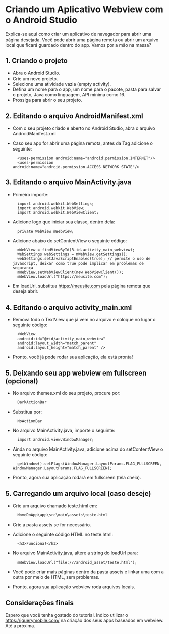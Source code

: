 # Criando um Aplicativo Webview com o Android Studio

Explica-se aqui como criar um aplicativo de navegador para abrir uma página desejada. Você pode abrir uma página remota ou abrir um arquivo local que ficará guardado dentro do app. Vamos por a mão na massa?

## 1. Criando o projeto

- Abra o Android Studio.
- Crie um novo projeto.
- Selecione uma atividade vazia (empty activity).
- Defina um nome para o app, um nome para o pacote, pasta para salvar o projeto, Java como linguagem, API mínima como 16.
- Prossiga para abrir o seu projeto.

## 2. Editando o arquivo AndroidManifest.xml

- Com o seu projeto criado e aberto no Android Studio, abra o arquivo AndroidManifest.xml
- Caso seu app for abrir uma página remota, antes da Tag <application> adicione o seguinte:

        <uses-permission android:name="android.permission.INTERNET"/>
        <uses-permission android:name="android.permission.ACCESS_NETWORK_STATE"/>

## 3. Editando o arquivo MainActivity.java

- Primeiro importe:

        import android.webkit.WebSettings;
        import android.webkit.WebView;
        import android.webkit.WebViewClient;

- Adicione logo que iniciar sua classe, dentro dela:

        private WebView mWebView;

- Adicione abaixo do setContentView o seguinte código:

        mWebView = findViewById(R.id.activity_main_webview);
        WebSettings webSettings = mWebView.getSettings();
        webSettings.setJavaScriptEnabled(true); // permite o uso de javascript, deixar como true pode implicar em problemas de segurança
        mWebView.setWebViewClient(new WebViewClient());
        mWebView.loadUrl("https://meusite.com");

- Em loadUrl, substitua https://meusite.com pela página remota que deseja abrir.

## 4. Editando o arquivo activity_main.xml

- Remova todo o TextView que já vem no arquivo e coloque no lugar o seguinte código:

        <WebView
        android:id="@+id/activity_main_webview"
        android:layout_width="match_parent"
        android:layout_height="match_parent" />

- Pronto, você já pode rodar sua aplicação, ela está pronta!

## 5. Deixando seu app webview em fullscreen (opcional)

- No arquivo themes.xml do seu projeto, procure por:

        DarkActionBar

- Substitua por:

        NoActionBar

- No arquivo MainActivity.java, importe o seguinte:

        import android.view.WindowManager;

- Ainda no arquivo MainActivity.java, adicione acima do setContentView o seguinte código:

        getWindow().setFlags(WindowManager.LayoutParams.FLAG_FULLSCREEN, WindowManager.LayoutParams.FLAG_FULLSCREEN);

- Pronto, agora sua aplicação rodará em fullscreen (tela cheia).

## 5. Carregando um arquivo local (caso deseje)

- Crie um arquivo chamado teste.html em:

        NomeDoApp\app\src\main\assets\teste.html

- Crie a pasta assets se for necessário.

- Adicione o seguinte código HTML no teste.html:

        <h3>Funciona!</h3>

- No arquivo MainActivity.java, altere a string do loadUrl para:

        mWebView.loadUrl("file:///android_asset/teste.html");

- Você pode criar mais páginas dentro da pasta assets e linkar uma com a outra por meio de HTML, sem problemas.

- Pronto, agora sua aplicação webview roda arquivos locais.

## Considerações finais

Espero que você tenha gostado do tutorial. Indico utilizar o https://jquerymobile.com/ na criação dos seus apps baseados em webview. Até a próxima.
